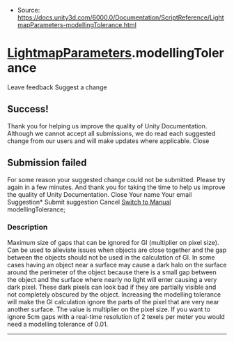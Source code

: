 * Source: https://docs.unity3d.com/6000.0/Documentation/ScriptReference/LightmapParameters-modellingTolerance.html

#  [LightmapParameters](https://docs.unity3d.com/6000.0/Documentation/ScriptReference/LightmapParameters.html).modellingTolerance
Leave feedback
Suggest a change
## Success!
Thank you for helping us improve the quality of Unity Documentation. Although we cannot accept all submissions, we do read each suggested change from our users and will make updates where applicable.
Close
## Submission failed
For some reason your suggested change could not be submitted. Please <a>try again</a> in a few minutes. And thank you for taking the time to help us improve the quality of Unity Documentation.
Close
Your name Your email Suggestion* Submit suggestion
Cancel
[Switch to Manual](https://docs.unity3d.com/6000.0/Documentation/Manual/class-LightmapParameters.html "Go to LightmapParameters Component in the Manual")
modellingTolerance; 
### Description
Maximum size of gaps that can be ignored for GI (multiplier on pixel size).
Can be used to alleviate issues when objects are close together and the gap between the objects should not be used in the calculation of GI. In some cases having an object near a surface may cause a dark halo on the surface around the perimeter of the object because there is a small gap between the object and the surface where nearly no light will enter causing a very dark pixel. These dark pixels can look bad if they are partially visible and not completely obscured by the object. Increasing the modelling tolerance will make the GI calculation ignore the parts of the pixel that are very near another surface. The value is multiplier on the pixel size. If you want to ignore 5cm gaps with a real-time resolution of 2 texels per meter you would need a modelling tolerance of 0.01.
* * *
